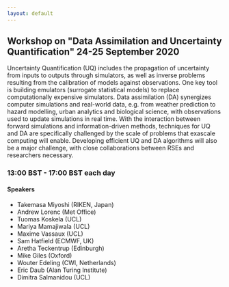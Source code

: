 ```yaml
---
layout: default
---
```


## Workshop on "Data Assimilation and Uncertainty Quantification" 24-25 September 2020

Uncertainty Quantification (UQ) includes the propagation of
uncertainty from inputs to outputs through simulators, as well as
inverse problems resulting from the calibration of models against
observations. One key tool is building emulators (surrogate
statistical models) to replace computationally expensive
simulators. Data assimilation (DA) synergizes computer simulations and
real-world data, e.g. from weather prediction to hazard modelling,
urban analytics and biological science, with observations used to
update simulations in real time. With the interaction between forward
simulations and information-driven methods, techniques for UQ and DA
are specifically challenged by the scale of problems that exascale
computing will enable. Developing efficient UQ and DA algorithms will
also be a major challenge, with close collaborations between RSEs and
researchers necessary.  

### 13:00 BST - 17:00 BST each day

#### Speakers

- Takemasa Miyoshi (RIKEN, Japan)
- Andrew Lorenc (Met Office)
- Tuomas Koskela (UCL)
- Mariya Mamajiwala (UCL)
- Maxime Vassaux (UCL)
- Sam Hatfield (ECMWF, UK)
- Aretha Teckentrup (Edinburgh) 
- Mike Giles (Oxford)
- Wouter Edeling (CWI, Netherlands)
- Eric Daub (Alan Turing Institute)
- Dimitra Salmanidou (UCL)
